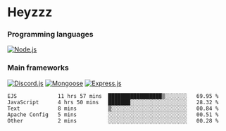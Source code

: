 # Heyzzz  

### Programming languages  

[![Node.js](https://img.shields.io/badge/-Node.js-262626?style=for-the-badge)](https://nodejs.org/ru)

### Main frameworks

[![Discord.js](https://img.shields.io/badge/-Discord.js-262626?style=for-the-badge)](https://www.npmjs.com/package/discord.js) [![Mongoose](https://img.shields.io/badge/-Mongoose-262626?style=for-the-badge)](https://www.npmjs.com/package/mongoose) [![Express.js](https://img.shields.io/badge/-Express.js-262626?style=for-the-badge)](https://www.npmjs.com/package/express)
<!--START_SECTION:waka-->
```text
EJS             11 hrs 57 mins  █████████████████▒░░░░░░░   69.95 % 
JavaScript      4 hrs 50 mins   ███████░░░░░░░░░░░░░░░░░░   28.32 % 
Text            8 mins          ▒░░░░░░░░░░░░░░░░░░░░░░░░   00.84 % 
Apache Config   5 mins          ░░░░░░░░░░░░░░░░░░░░░░░░░   00.51 % 
Other           2 mins          ░░░░░░░░░░░░░░░░░░░░░░░░░   00.28 % 
```
<!--END_SECTION:waka-->
